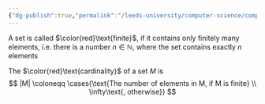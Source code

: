 ```yaml
---
{"dg-publish":true,"permalink":"/leeds-university/computer-science/compulsory-modules/fundamental-math-concepts/5-set-theory/definitions/definition-5-10-cardinality/","tags":["Definition"]}
---
```


A set is called $\color{red}\text{finite}$, if it contains only finitely many elements, i.e. there is a number $n \in \mathbb{N}$, where the set contains exactly $n$ elements

The $\color{red}\text{cardinality}$ of a set $M$ is
$$
|M| \coloneqq \cases{\text{The number of elements in M, if M is finite} \\ \infty\text{, otherwise}}
$$
